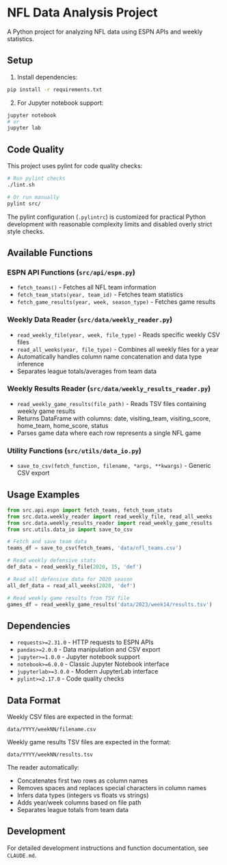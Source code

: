 # NFL Data Analysis Project

A Python project for analyzing NFL data using ESPN APIs and weekly statistics.


## Setup

1. Install dependencies:
```bash
pip install -r requirements.txt
```

2. For Jupyter notebook support:
```bash
jupyter notebook
# or
jupyter lab
```

## Code Quality

This project uses pylint for code quality checks:

```bash
# Run pylint checks
./lint.sh

# Or run manually
pylint src/
```

The pylint configuration (`.pylintrc`) is customized for practical Python development with reasonable complexity limits and disabled overly strict style checks.

## Available Functions

### ESPN API Functions (`src/api/espn.py`)
- `fetch_teams()` - Fetches all NFL team information
- `fetch_team_stats(year, team_id)` - Fetches team statistics
- `fetch_game_results(year, week, season_type)` - Fetches game results

### Weekly Data Reader (`src/data/weekly_reader.py`)
- `read_weekly_file(year, week, file_type)` - Reads specific weekly CSV files
- `read_all_weeks(year, file_type)` - Combines all weekly files for a year
- Automatically handles column name concatenation and data type inference
- Separates league totals/averages from team data

### Weekly Results Reader (`src/data/weekly_results_reader.py`)
- `read_weekly_game_results(file_path)` - Reads TSV files containing weekly game results
- Returns DataFrame with columns: date, visiting_team, visiting_score, home_team, home_score, status
- Parses game data where each row represents a single NFL game

### Utility Functions (`src/utils/data_io.py`)
- `save_to_csv(fetch_function, filename, *args, **kwargs)` - Generic CSV export

## Usage Examples

```python
from src.api.espn import fetch_teams, fetch_team_stats
from src.data.weekly_reader import read_weekly_file, read_all_weeks
from src.data.weekly_results_reader import read_weekly_game_results
from src.utils.data_io import save_to_csv

# Fetch and save team data
teams_df = save_to_csv(fetch_teams, 'data/nfl_teams.csv')

# Read weekly defensive stats
def_data = read_weekly_file(2020, 15, 'def')

# Read all defensive data for 2020 season
all_def_data = read_all_weeks(2020, 'def')

# Read weekly game results from TSV file
games_df = read_weekly_game_results('data/2023/week14/results.tsv')
```

## Dependencies

- `requests>=2.31.0` - HTTP requests to ESPN APIs
- `pandas>=2.0.0` - Data manipulation and CSV export
- `jupyter>=1.0.0` - Jupyter notebook support
- `notebook>=6.0.0` - Classic Jupyter Notebook interface
- `jupyterlab>=3.0.0` - Modern JupyterLab interface
- `pylint>=2.17.0` - Code quality checks

## Data Format

Weekly CSV files are expected in the format:
```
data/YYYY/weekNN/filename.csv
```

Weekly game results TSV files are expected in the format:
```
data/YYYY/weekNN/results.tsv
```

The reader automatically:
- Concatenates first two rows as column names
- Removes spaces and replaces special characters in column names
- Infers data types (integers vs floats vs strings)
- Adds year/week columns based on file path
- Separates league totals from team data

## Development

For detailed development instructions and function documentation, see `CLAUDE.md`.